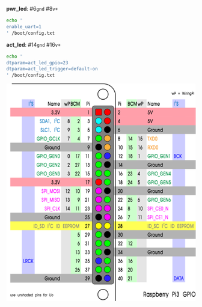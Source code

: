 **pwr_led**: #6`gnd` #8`v+`
```sh
echo '
enable_uart=1
' /boot/config.txt
```

**act_led**: #14`gnd` #16`v+`
```sh
echo '
dtparam=act_led_gpio=23
dtparam=act_led_trigger=default-on
' /boot/config.txt
```
![gpio](https://github.com/rern/_assets/raw/master/RuneUI_GPIO/RPi3_GPIOs.png)
